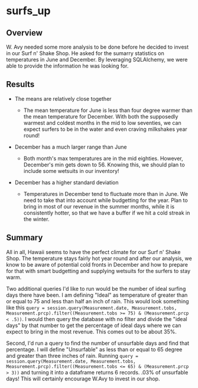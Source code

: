 # surfs_up

## Overview 
W. Avy needed some more analysis to be done before he decided to invest in our Surf n' Shake Shop.  He asked for the sumarry statistics on temperatures in June and December.  By leveraging SQLAlchemy, we were able to provide the information he was looking for.

## Results
- The means are relatively close together
  - The mean temperature for June is less than four degree warmer than the mean temperature for December. With both the supposedly warmest and coldest months in the mid to low seventies, we can expect surfers to be in the water and even craving milkshakes year round!

- December has a much larger range than June
  - Both month's max temperatures are in the mid eighties.  However, December's min gets down to 56.  Knowing this, we should plan to include some wetsuits in our inventory!

- December has a higher standard deviation
  - Temperatures in December tend to fluctuate more than in June.  We need to take that into account while budgetting for the year.  Plan to bring in most of our revenue in the summer months, while it is consistently hotter, so that we have a buffer if we hit a cold streak in the winter.

## Summary
All in all, Hawaii seems to have the perfect climate for our Surf n' Shake Shop.  The temperature stays fairly hot year round and after our analysis, we know to be aware of potential cold fronts in December and how to prepare for that with smart budgetting and supplying wetsuits for the surfers to stay warm.  

Two additional queries I'd like to run would be the number of ideal surfing days there have been.  I am defining "Ideal" as temperature of greater than or equal to 75 and less than half an inch of rain. This would look something like this `query = session.query(Measurement.date, Measurement.tobs, Measurement.prcp).filter((Measurement.tobs >= 75) & (Measurement.prcp < .5))`. I would then query the database with no filter and divide the "ideal days" by that number to get the percentage of ideal days where we can expect to bring in the most revenue.  This comes out to be about 35%.

Second, I'd run a query to find the number of unsurfable days and find that percentage.  I will define "Unsurfable" as less than or equal to 65 degree and greater than three inches of rain. Running `query = session.query(Measurement.date, Measurement.tobs, Measurement.prcp).filter((Measurement.tobs <= 65) & (Measurement.prcp > 3))` and turning it into a dataframe returns 6 records.  .03% of unsurfable days! This will certainly encourage W.Avy to invest in our shop.
